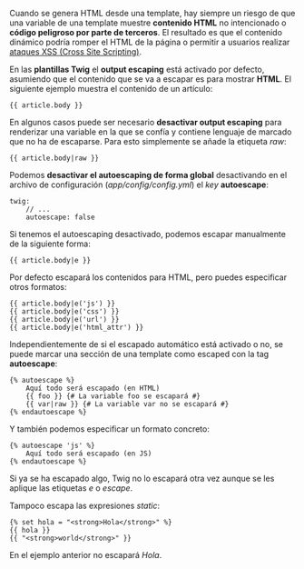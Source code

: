 Cuando se genera HTML desde una template, hay siempre un riesgo de que una variable de una template muestre **contenido HTML** no intencionado o **código peligroso por parte de terceros**. El resultado es que el contenido dinámico podría romper el HTML de la página o permitir a usuarios realizar [ataques XSS (Cross Site Scripting)](http://diego.com.es/ataques-xss-cross-site-scripting-en-php).

En las **plantillas Twig** el **output escaping** está activado por defecto, asumiendo que el contenido que se va a escapar es para mostrar **HTML**. El siguiente ejemplo muestra el contenido de un artículo:

```
{{ article.body }}
```

En algunos casos puede ser necesario **desactivar output escaping** para renderizar una variable en la que se confía y contiene lenguaje de marcado que no ha de escaparse. Para esto simplemente se añade la etiqueta _raw_:

```
{{ article.body|raw }}
```

Podemos **desactivar el autoescaping de forma global** desactivando en el archivo de configuración (_app/config/config.yml_) el _key_ **autoescape**:

```
twig:
    // ...
    autoescape: false
```

Si tenemos el autoescaping desactivado, podemos escapar manualmente de la siguiente forma:

```
{{ article.body|e }}
```

Por defecto escapará los contenidos para HTML, pero puedes especificar otros formatos:

```
{{ article.body|e('js') }}
{{ article.body|e('css') }}
{{ article.body|e('url') }}
{{ article.body|e('html_attr') }}
```

Independientemente de si el escapado automático está activado o no, se puede marcar una sección de una template como escaped con la tag **autoescape**:

```
{% autoescape %}
    Aquí todo será escapado (en HTML)
    {{ foo }} {# La variable foo se escapará #}
    {{ var|raw }} {# La variable var no se escapará #}
{% endautoescape %}
```

Y también podemos especificar un formato concreto:

```
{% autoescape 'js' %}
    Aquí todo será escapado (en JS)
{% endautoescape %}
```

Si ya se ha escapado algo, Twig no lo escapará otra vez aunque se les aplique las etiquetas _e_ o _escape_.

Tampoco escapa las expresiones _static_:

```
{% set hola = "<strong>Hola</strong>" %}
{{ hola }}
{{ "<strong>world</strong>" }}
```

En el ejemplo anterior no escapará _Hola_.